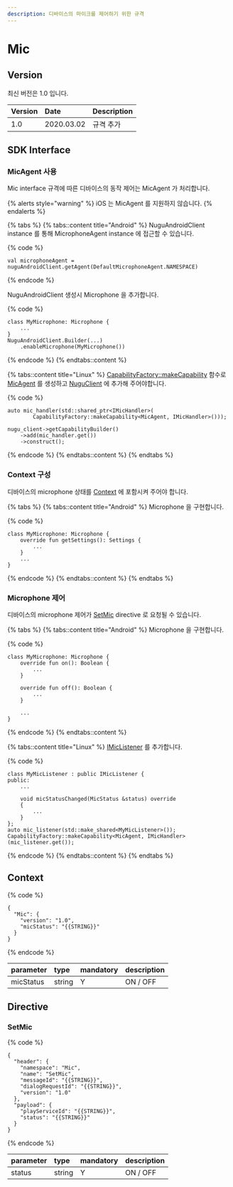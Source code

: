 ```yaml
---
description: 디바이스의 마이크를 제어하기 위한 규격
---
```


# Mic

## Version

최신 버전은 1.0 입니다.

| Version | Date | Description |
| :--- | :--- | :--- |
| 1.0 | 2020.03.02 | 규격 추가 |

## SDK Interface

### MicAgent 사용

Mic interface 규격에 따른 디바이스의 동작 제어는 MicAgent 가 처리합니다.

{% alerts style="warning" %}
iOS 는 MicAgent 를 지원하지 않습니다.
{% endalerts %}

{% tabs %}
{% tabs::content title="Android" %}
NuguAndroidClient instance 를 통해 MicrophoneAgent instance 에 접근할 수 있습니다.

{% code %}
```text
val microphoneAgent = nuguAndroidClient.getAgent(DefaultMicrophoneAgent.NAMESPACE)
```
{% endcode %}

NuguAndroidClient 생성시 Microphone 을 추가합니다.

{% code %}
```text
class MyMicrophone: Microphone {
    ...
}
NuguAndroidClient.Builder(...)
    .enableMicrophone(MyMicrophone())
```
{% endcode %}
{% endtabs::content %}

{% tabs::content title="Linux" %}
[CapabilityFactory::makeCapability](https://nugu-developers.github.io/nugu-linux/classNuguCapability_1_1CapabilityFactory.html#a46d96b1bc96903f02905c92ba8794bf6) 함수로 [MicAgent](https://nugu-developers.github.io/nugu-linux/classNuguCapability_1_1IMicHandler.html) 를 생성하고 [NuguClient](https://nugu-developers.github.io/nugu-linux/classNuguClientKit_1_1NuguClient.html) 에 추가해 주어야합니다.

{% code %}
```text
auto mic_handler(std::shared_ptr<IMicHandler>(
        CapabilityFactory::makeCapability<MicAgent, IMicHandler>()));

nugu_client->getCapabilityBuilder()
    ->add(mic_handler.get())
    ->construct();
```
{% endcode %}
{% endtabs::content %}
{% endtabs %}

### Context 구성

디바이스의 microphone 상태를 [Context](mic#context) 에 포함시켜 주어야 합니다.

{% tabs %}
{% tabs::content title="Android" %}
Microphone 을 구현합니다.

{% code %}
```text
class MyMicrophone: Microphone {
    override fun getSettings(): Settings {
        ...
    }
    ...
}
```
{% endcode %}
{% endtabs::content %}
{% endtabs %}

### Microphone 제어

디바이스의 microphone 제어가 [SetMic](mic#setmic) directive 로 요청될 수 있습니다.

{% tabs %}
{% tabs::content title="Android" %}
Microphone 을 구현합니다.

{% code %}
```text
class MyMicrophone: Microphone {
    override fun on(): Boolean {
        ...
    }

    override fun off(): Boolean {
        ...
    }

    ...
}
```
{% endcode %}
{% endtabs::content %}

{% tabs::content title="Linux" %}
[IMicListener](https://nugu-developers.github.io/nugu-linux/classNuguCapability_1_1IMicListener.html) 를 추가합니다.

{% code %}
```text
class MyMicListener : public IMicListener {
public:
    ...

    void micStatusChanged(MicStatus &status) override
    {
        ...
    }
};
auto mic_listener(std::make_shared<MyMicListener>());
CapabilityFactory::makeCapability<MicAgent, IMicHandler>(mic_listener.get());
```
{% endcode %}
{% endtabs::content %}
{% endtabs %}

## Context

{% code %}
```text
{
  "Mic": {
    "version": "1.0",
    "micStatus": "{{STRING}}"
  }
}
```
{% endcode %}

| parameter | type | mandatory | description |
| :--- | :--- | :--- | :--- |
| micStatus | string | Y | ON / OFF |

## Directive

### SetMic

{% code %}
```text
{
  "header": {
    "namespace": "Mic",
    "name": "SetMic",
    "messageId": "{{STRING}}",
    "dialogRequestId": "{{STRING}}",
    "version": "1.0"
  },
  "payload": {
    "playServiceId": "{{STRING}}",
    "status": "{{STRING}}"
  }
}
```
{% endcode %}

| parameter | type | mandatory | description |
| :--- | :--- | :--- | :--- |
| status | string | Y | ON / OFF |
